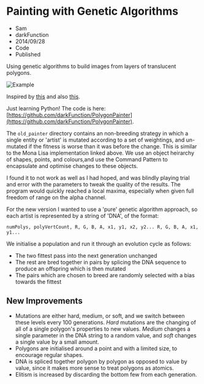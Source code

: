# Painting with Genetic Algorithms
- Sam
- darkFunction
- 2014/09/28
- Code
- Published

Using genetic algorithms to build images from layers of translucent polygons.

![Example](http://notes.darkfunction.com/images/ga6.png)

Inspired by [this](http://rogeralsing.com/2008/12/07/genetic-programming-evolution-of-mona-lisa/) and also [this](http://alteredqualia.com/visualization/evolve/).

Just learning Python! The code is here: [https://github.com/darkFunction/PolygonPainter](https://github.com/darkFunction/PolygonPainter).

The `old_painter` directory contains an non-breeding strategy in which a single entity or 'artist' is mutated according to a set of weightings, and un-mutated if the fitness is worse than it was before the change. This is similar to the Mona Lisa implementation linked above. We use an object heirarchy of shapes, points, and colours,and use the Command Pattern to encapsulate and optimise changes to these objects. 

I found it to not work as well as I had hoped, and was blindly playing trial and error with the parameters to tweak the quality of the results. The program would quickly reached a local maxima, especially when given full freedom of range on the alpha channel.

For the new version I wanted to use a 'pure' genetic algorithm approach, so each artist is represented by a string of 'DNA', of the format:

    numPolys, polyVertCount, R, G, B, A, x1, y1, x2, y2... R, G, B, A, x1, y1...

We initialise a population and run it through an evolution cycle as follows: 

 - The two fittest pass into the next generation unchanged
 - The rest are bred together in pairs by splicing the DNA sequence to produce an offspring which is then mutated
 - The pairs which are chosen to breed are randomly selected with a bias towards the fittest

## New Improvements 
 - Mutations are either hard, medium, or soft, and we switch between these levels every 100 generations. *Hard* mutations are the changing of all of a single polygon's properties to new values. *Medium* changes a single parameter in the DNA string to a random value, and *soft* changes a single value by a small amount.
 - Polygons are initialised around a point and with a limited size, to encourage regular shapes.
 - DNA is spliced together polygon by polygon as opposed to value by value, since it makes more sense to treat polygons as atomics.
 - Elitism is increased by discarding the bottom few from each generation.



